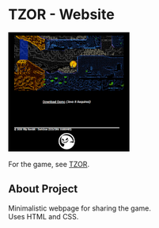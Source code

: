 # TZOR - Website  
  
![preview](tz_preview.png)  
  
For the game, see [TZOR](https://github.com/Dark-Gran/TZOR).  
  
  
## About Project  
  
Minimalistic webpage for sharing the game.  
Uses HTML and CSS.  
  
